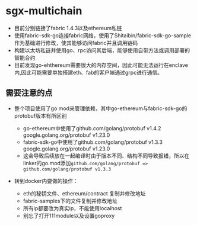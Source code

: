 # sgx-multichain

* 目前分别链接了fabric 1.4.3以及ethereum私链
* 使用fabric-sdk-go连接fabric网络，使用了Shitaibin/fabric-sdk-go-sample作为基础进行修改，使其能够访问fabric并且调用链码
* 构建以太坊私链并使用go、rpc访问其后端，能够使用自带方法或调用部署的智能合约
* 目前发现go-ehthereum需要很大的内存空间，因此可能无法运行在enclave内,因此可能需要单独搭建eth、fab的客户端通过grpc进行通信。
## 需要注意的点

* 整个项目使用了go mod来管理依赖，其中go-ethereum与fabric-sdk-go的protobuf版本有所区别

  * go-ethereum中使用了github.com/golang/protobuf v1.4.2    google.golang.org/protobuf v1.23.0
  * fabric-sdk-go中使用了github.com/golang/protobuf v1.3.3    google.golang.org/protobuf v1.23.0
  * 这会导致后续放在一起编译时由于版本不同、结构不同导致报错，所以在linker的go.mod添加`github.com/golang/protobuf => github.com/golang/protobuf v1.3.3`
  

* 转到docker内要做的操作：
  * eth的秘钥文件、ethereum/contract 复制并修改地址
  * fabric-samples下的文件复制并修改地址
  * 所有ip都要改为真实ip，不能使用localhost
  * 别忘了打开111module以及设置goproxy

